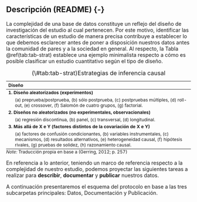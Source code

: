 ## <i class="fa fa-file-text" aria-hidden="true"></i> Descripción (README) {-}

La complejidad de una base de datos constituye un reflejo del diseño de investigación del estudio al cual pertenecen. Por este motivo, identificar las características de un estudio de manera precisa contribuye a establecer lo que debemos esclarecer antes de poner a disposición nuestros datos antes la comunidad de pares y a la sociedad en general. Al respecto, la Tabla \@ref(tab:tab-strat) establece una ejemplo minimalista respecto a cómo es posible clasificar un estudio cuantitativo según el tipo de diseño.     

<table class="table" style="font-size: 12px; margin-left: auto; margin-right: auto;border-bottom: 0;">
<caption style="font-size: initial !important;">(\#tab:tab-strat)Estrategias de inferencia causal</caption>
 <thead>
  <tr>
   <th style="text-align:left;"> Diseño </th>
  </tr>
 </thead>
<tbody>
  <tr>
   <td style="text-align:left;font-weight: bold;"> 1. Diseño aleatorizados (experimentos) </td>
  </tr>
  <tr>
   <td style="text-align:left;padding-left: 2em;" indentlevel="1"> (a) preprueba/postprueba, (b) sólo postprueba, (c) postpruebas múltiples, (d) roll-out, (e) crossover, (f) Salomón de cuatro grupos, (g) factorial. </td>
  </tr>
  <tr>
   <td style="text-align:left;font-weight: bold;"> 2. Diseños no aleatorizados (no experimentales, observacionales) </td>
  </tr>
  <tr>
   <td style="text-align:left;padding-left: 2em;" indentlevel="1"> (a) regresión discontinua, (b) panel, (c) transversal, (d) longitudinal. </td>
  </tr>
  <tr>
   <td style="text-align:left;font-weight: bold;"> 3. Más allá de X e Y (factores distintos de la covariación de X e Y) </td>
  </tr>
  <tr>
   <td style="text-align:left;padding-left: 2em;" indentlevel="1"> (a) factores de confusión condicionantes, (b) variables instrumentales, (c) mecanismos, (d) resultados alternativos, (e) heterogeneidad causal, (f) hipótesis rivales, (g) pruebas de solidez, (h) razonamiento causal. </td>
  </tr>
</tbody>
<tfoot><tr><td style="padding: 0; " colspan="100%">
<span style="font-style: italic;">Note: </span> <sup></sup> Traducción propia en base a (Gerring, 2012; p. 257) </td></tr></tfoot>
</table>

En referencia a lo anterior, teniendo un marco de referencia respecto a la complejidad de nuestro estudio, podemos proyectar las siguientes tareas a realizar para **describir**, **documentar** y **publicar** nuestros datos.

A continuación presentaremos el esquema del protocolo en base a las tres subcarpetas principales: Datos, Documentación y Publicación.



